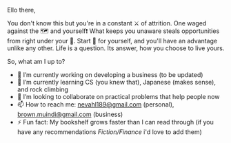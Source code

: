Ello there,

You don't know this but you're in a constant ⚔️ of attrition. One waged against the 🗺️ and yourself❗
What keeps you unaware steals opportunities from right under your 👃.
Start 🤔 for yourself, and you'll have an advantage unlike any other.
Life is a question. Its answer, how you choose to live yours.

So, what am I up to?

- 🔭 I’m currently working on developing a business (to be updated)
- 🌱 I’m currently learning CS (you knew that), Japanese (makes sense), and rock climbing
- 👯 I’m looking to collaborate on practical problems that help people now
- 📫 How to reach me: nevahl189@gmail.com (personal), brown.muindi@gmail.com (business)
- ⚡ Fun fact: My bookshelf grows faster than I can read through (if you have any recommendations *Fiction/Finance* i'd love to add them)

